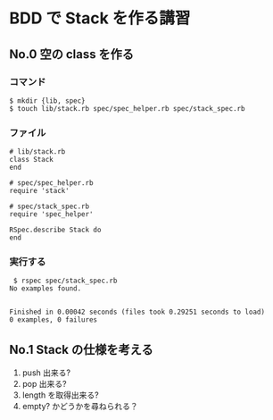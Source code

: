 # BDD で Stack を作る講習

## No.0 空の class を作る

### コマンド

```
$ mkdir {lib, spec}
$ touch lib/stack.rb spec/spec_helper.rb spec/stack_spec.rb
```
### ファイル

```
# lib/stack.rb
class Stack
end
```

```
# spec/spec_helper.rb
require 'stack'
```

```
# spec/stack_spec.rb
require 'spec_helper'

RSpec.describe Stack do
end
```

### 実行する

```
 $ rspec spec/stack_spec.rb
No examples found.


Finished in 0.00042 seconds (files took 0.29251 seconds to load)
0 examples, 0 failures
```

## No.1 Stack の仕様を考える

1. push 出来る?
2. pop 出来る?
3. length を取得出来る?
4. empty? かどうかを尋ねられる？
